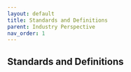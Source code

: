 ```yaml
---
layout: default
title: Standards and Definitions
parent: Industry Perspective
nav_order: 1
---
```


## Standards and Definitions
